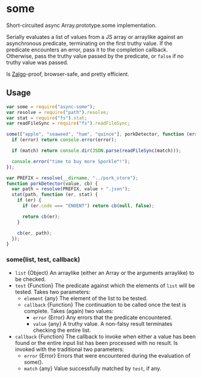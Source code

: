 # some

Short-circuited async Array.prototype.some implementation.

Serially evaluates a list of values from a JS array or arraylike
against an asynchronous predicate, terminating on the first truthy
value. If the predicate encounters an error, pass it to the completion
callback. Otherwise, pass the truthy value passed by the predicate, or
`false` if no truthy value was passed.

Is
[Zalgo](http://blog.izs.me/post/59142742143/designing-apis-for-asynchrony)-proof,
browser-safe, and pretty efficient.










<extoc></extoc>

## Usage

```javascript
var some = require("async-some");
var resolve = require("path").resolve;
var stat = require("fs").stat;
var readFileSync = require("fs").readFileSync;

some(["apple", "seaweed", "ham", "quince"], porkDetector, function (error, match) {
  if (error) return console.error(error);

  if (match) return console.dir(JSON.parse(readFileSync(match)));

  console.error("time to buy more Sporkle™!");
});

var PREFIX = resolve(__dirname, "../pork_store");
function porkDetector(value, cb) {
  var path = resolve(PREFIX, value + ".json");
  stat(path, function (er, stat) {
    if (er) {
      if (er.code === "ENOENT") return cb(null, false);

      return cb(er);
    }

    cb(er, path);
  });
}
```

### some(list, test, callback)

* `list` {Object} An arraylike (either an Array or the arguments arraylike) to
  be checked.
* `test` {Function} The predicate against which the elements of `list` will be
  tested. Takes two parameters:
  * `element` {any} The element of the list to be tested.
  * `callback` {Function} The continuation to be called once the test is
    complete. Takes (again) two values:
    * `error` {Error} Any errors that the predicate encountered.
    * `value` {any} A truthy value. A non-falsy result terminates checking the
      entire list.
* `callback` {Function} The callback to invoke when either a value has been
  found or the entire input list has been processed with no result. Is invoked
  with the traditional two parameters:
  * `error` {Error} Errors that were encountered during the evaluation of some().
  * `match` {any} Value successfully matched by `test`, if any.
